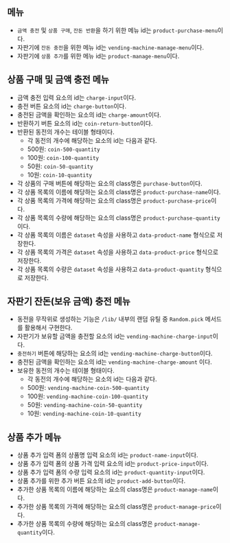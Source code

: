 ## 메뉴

- `금액 충전` 및 `상품 구매`, `잔돈 반환`을 하기 위한 메뉴 id는 `product-purchase-menu`이다.
- 자판기에 `잔돈 충전`을 위한 메뉴 id는 `vending-machine-manage-menu`이다.
- 자판기에 `상품 추가`를 위한 메뉴 id는 `product-manage-menu`이다.

## 상품 구매 및 금액 충전 메뉴

- 금액 충전 입력 요소의 id는 `charge-input`이다.
- 충전 버튼 요소의 id는 `charge-button`이다.
- 충전된 금액을 확인하는 요소의 id는 `charge-amount`이다.
- 반환하기 버튼 요소의 id는 `coin-return-button`이다.
- 반환된 동전의 개수는 테이블 형태이다.
  - 각 동전의 개수에 해당하는 요소의 id는 다음과 같다.
  - 500원: `coin-500-quantity`
  - 100원: `coin-100-quantity`
  - 50원: `coin-50-quantity`
  - 10원: `coin-10-quantity`
- 각 상품의 구매 버튼에 해당하는 요소의 class명은 `purchase-button`이다.
- 각 상품 목록의 이름에 해당하는 요소의 class명은 `product-purchase-name`이다.
- 각 상품 목록의 가격에 해당하는 요소의 class명은 `product-purchase-price`이다.
- 각 상품 목록의 수량에 해당하는 요소의 class명은 `product-purchase-quantity`이다.
- 각 상품 목록의 이름은 `dataset` 속성을 사용하고 `data-product-name` 형식으로 저장한다.
- 각 상품 목록의 가격은 `dataset` 속성을 사용하고 `data-product-price` 형식으로 저장한다.
- 각 상품 목록의 수량은 `dataset` 속성을 사용하고 `data-product-quantity` 형식으로 저장한다.

## 자판기 잔돈(보유 금액) 충전 메뉴

- 동전을 무작위로 생성하는 기능은 `/lib/` 내부의 랜덤 유틸 중 `Random.pick` 메서드를 활용해서 구현한다.
- 자판기가 보유할 금액을 충전할 요소의 id는 `vending-machine-charge-input`이다.
- `충전하기` 버튼에 해당하는 요소의 id는 `vending-machine-charge-button`이다.
- 충전된 금액을 확인하는 요소의 id는 `vending-machine-charge-amount` 이다.
- 보유한 동전의 개수는 테이블 형태이다.
  - 각 동전의 개수에 해당하는 요소의 id는 다음과 같다.
  - 500원: `vending-machine-coin-500-quantity`
  - 100원: `vending-machine-coin-100-quantity`
  - 50원: `vending-machine-coin-50-quantity`
  - 10원: `vending-machine-coin-10-quantity`

## 상품 추가 메뉴

- 상품 추가 입력 폼의 상품명 입력 요소의 id는 `product-name-input`이다.
- 상품 추가 입력 폼의 상품 가격 입력 요소의 id는 `product-price-input`이다.
- 상품 추가 입력 폼의 수량 입력 요소의 id는 `product-quantity-input`이다.
- 상품 추가를 위한 추가 버튼 요소의 id는 `product-add-button`이다.
- 추가한 상품 목록의 이름에 해당하는 요소의 class명은 `product-manage-name`이다.
- 추가한 상품 목록의 가격에 해당하는 요소의 class명은 `product-manage-price`이다.
- 추가한 상품 목록의 수량에 해당하는 요소의 class명은 `product-manage-quantity`이다.
